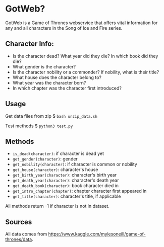 # GotWeb?
  
  GotWeb is a Game of Thrones webservice that offers vital information for any and all characters
  in the Song of Ice and Fire series. 

## Character Info:
  - Is the character dead? What year did they die? In which book did they die?
  - What gender is the character?
  - Is the character nobility or a commonder? If nobility, what is their title?
  - What house does the character belong to?
  - What year was the character born?
  - In which chapter was the character first introduced?

## Usage

Get data files from zip
$ `bash unzip_data.sh`

Test methods
$ `python3 test.py`

## Methods

  * `is_dead(character)`: if character is dead yet
  * `get_gender(character)`: gender
  * `get_nobility(character)`: if character is common or nobility
  * `get_house(character)`: character's house
  * `get_birth_year(character)`: character's birth year
  * `get_death_year(character)`: character's death year
  * `get_death_book(character)`: book character died in
  * `get_intro_chapter(chapter)`: chapter character first appeared in
  * `get_title(character)`: character's title, if applicable

  All methods return -1 if character is not in dataset.

## Sources

  All data comes from https://www.kaggle.com/mylesoneill/game-of-thrones/data.
